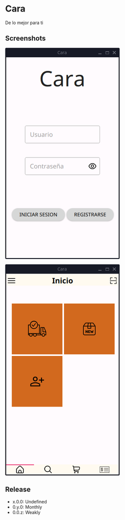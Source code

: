# Cara
De lo mejor para ti

## Screenshots
![Login](screenshots/login.png)

![Home](screenshots/home.png)

## Release
- x.0.0: Undefined
- 0.y.0: Monthly
- 0.0.z: Weakly
